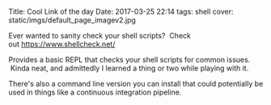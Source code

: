 Title: Cool Link of the day
Date: 2017-03-25 22:14
tags: shell
cover: static/imgs/default_page_imagev2.jpg

Ever wanted to sanity check your shell scripts?  Check out <https://www.shellcheck.net/>

Provides a basic REPL that checks your shell scripts for common issues.  Kinda neat, and admittedly I learned a thing or
two while playing with it.

There's also a command line version you can install that could potentially be used in things like a continuous
integration pipeline.
